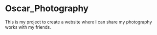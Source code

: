 # Oscar_Photography

This is my project to create a website where I can share my photography works with my friends.
